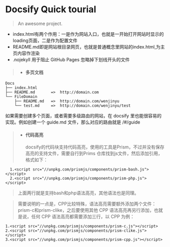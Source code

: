 # Docsify Quick tourial

> An awesome project.

- index.html有两个作用：一是作为网站入口，也就是一开始打开网站时显示的loading页面，二是作为配置文件
- README.md即是网站根目录网页，也就是普通概念里网站的index.html,为主页内容作渲染
- .nojekyll 用于阻止 GitHub Pages 忽略掉下划线开头的文件


> 
> - #### 多页文档
  
    Docs
	├── index.html
	├── README.md       =>  http://domain.com
	└── FileDomain 
        ├── README.md   =>  http://domain.com/wenjinyu  
	    └── test.md     =>  http://domain.com/wenjinyu/test
如果需要创建多个页面，或者需要多级路由的网站，在 docsify 里也能很容易的实现。例如创建一个 guide.md 文件，那么对应的路由就是 /#/guide

> 
> 
> - #### 代码高亮
> 
>    docsify的代码块支持代码高亮，使用的工具是Prism，不过并没有保存高亮的支持文件，需要自行到Prims 仓库找到js文件，然后添加引用，格式如下：

> 
```
  1.<script src="//unpkg.com/prismjs/components/prism-bash.js"></script> 
  2.<script src="//unpkg.com/prismjs/components/prism-php.js"></script>
```
> 
>   上面两行就是支持bash和php语法高亮，其他语法也是同理。

 
>    需要说明的一点是，CPP比较特殊，语法高亮需要额外添加两个文件：prism-c和prism-clike，之后要使用其他 CPP 语法高亮再另行添加，也就是说，任何 CPP 语法高亮都需要添加三行，以 CPP 为例：
```
1.<script src="//unpkg.com/prismjs/components/prism-c.js"></script>
2.<script src="//unpkg.com/prismjs/components/prism-clike.js"></script>
3.<script src="//unpkg.com/prismjs/components/prism-cpp.js"></script> 
```
